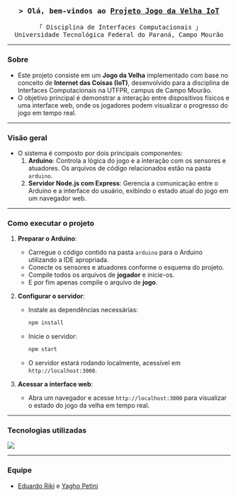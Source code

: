 <h3 align="center">
        <samp>&gt; Olá, bem-vindos ao
                <b><a target="_blank" href="https://github.com/devagas-utfpr">Projeto Jogo da Velha IoT</a></b>
        </samp>
</h3>

<p align="center"> 
  <samp>
    「 Disciplina de Interfaces Computacionais 」
    <br>
    Universidade Tecnológica Federal do Paraná, Campo Mourão
  </samp>
</p>

---

### Sobre

- Este projeto consiste em um **Jogo da Velha** implementado com base no conceito de **Internet das Coisas (IoT)**, desenvolvido para a disciplina de Interfaces Computacionais na UTFPR, campus de Campo Mourão.
- O objetivo principal é demonstrar a interação entre dispositivos físicos e uma interface web, onde os jogadores podem visualizar o progresso do jogo em tempo real.

---

### Visão geral

- O sistema é composto por dois principais componentes:
  1. **Arduino**: Controla a lógica do jogo e a interação com os sensores e atuadores. Os arquivos de código relacionados estão na pasta `arduino`.
  2. **Servidor Node.js com Express**: Gerencia a comunicação entre o Arduino e a interface do usuário, exibindo o estado atual do jogo em um navegador web.

---

### Como executar o projeto

1. **Preparar o Arduino**:
   - Carregue o código contido na pasta `arduino` para o Arduino utilizando a IDE apropriada.
   - Conecte os sensores e atuadores conforme o esquema do projeto.
   - Compile todos os arquivos de **jogador** e inicie-os.
   - E por fim apenas compile o arquivo de **jogo**.

2. **Configurar o servidor**:
   - Instale as dependências necessárias:

     ```bash
     npm install
     ```

   - Inicie o servidor:
     ```bash
     npm start
     ```

   - O servidor estará rodando localmente, acessível em `http://localhost:3000`.

3. **Acessar a interface web**:
   - Abra um navegador e acesse `http://localhost:3000` para visualizar o estado do jogo da velha em tempo real.

---

### Tecnologias utilizadas

<img src="https://skillicons.dev/icons?i=arduino,nodejs,express" />

---

### Equipe

- [Eduardo Riki](https://github.com/eduardo-riki) e [Yagho Petini](https://github.com/zYagho)